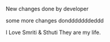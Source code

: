 New changes done by developer

some more changes dondddddddeddd


I Love Smriti & Sthuti
They are my life.
